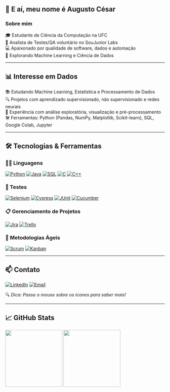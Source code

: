 ## 👋 E aí, meu nome é Augusto César

### Sobre mim

🎓 Estudante de Ciência da Computação na UFC  
🧪 Analista de Testes/QA voluntário no SouJunior Labs  
💻 Apaixonado por qualidade de software, dados e automação  
🚀 Explorando Machine Learning e Ciência de Dados

---

## 📊 Interesse em Dados

📚 Estudando Machine Learning, Estatística e Processamento de Dados  
🔍 Projetos com aprendizado supervisionado, não supervisionado e redes neurais  
🧠 Experiência com análise exploratória, visualização e pré-processamento  
🛠️ Ferramentas: Python (Pandas, NumPy, Matplotlib, Scikit-learn), SQL, Google Colab, Jupyter

---

## 🛠️ Tecnologias & Ferramentas

### 👨‍💻 Linguagens
[![Python](https://img.shields.io/badge/-Python-3776AB?style=flat-square&logo=python&logoColor=white)]()
[![Java](https://img.shields.io/badge/-Java-007396?style=flat-square&logo=java&logoColor=white)]()
[![SQL](https://img.shields.io/badge/-SQL-4479A1?style=flat-square&logo=mysql&logoColor=white)]()
[![C](https://img.shields.io/badge/-C-00599C?style=flat-square&logo=c&logoColor=white)]()
[![C++](https://img.shields.io/badge/-C++-00599C?style=flat-square&logo=c%2B%2B&logoColor=white)]()

### 🧪 Testes
[![Selenium](https://img.shields.io/badge/-Selenium-43B02A?style=flat-square&logo=selenium&logoColor=white)]()
[![Cypress](https://img.shields.io/badge/-Cypress-17202C?style=flat-square&logo=cypress&logoColor=white)]()
[![JUnit](https://img.shields.io/badge/-JUnit-25A162?style=flat-square&logo=java&logoColor=white)]()
[![Cucumber](https://img.shields.io/badge/-Cucumber-23D96C?style=flat-square&logo=cucumber&logoColor=white)]()

### 📋 Gerenciamento de Projetos
[![Jira](https://img.shields.io/badge/-Jira-0052CC?style=flat-square&logo=jira&logoColor=white)]()
[![Trello](https://img.shields.io/badge/-Trello-0052CC?style=flat-square&logo=trello&logoColor=white)]()

### 📌 Metodologias Ágeis
[![Scrum](https://img.shields.io/badge/-Scrum-6DB33F?style=flat-square&logo=agile&logoColor=white)]()
[![Kanban](https://img.shields.io/badge/-Kanban-FF6F00?style=flat-square&logo=trello&logoColor=white)]()

---

## 📫 Contato

[![LinkedIn](https://img.shields.io/static/v1?message=augustces&label=&color=0A66C2&style=flat-square&logo=linkedin&logoColor=white)](https://www.linkedin.com/in/augustces/)
[![Email](https://img.shields.io/static/v1?message=augustocdeoliveira7@gmail.com&label=&color=red&style=flat-square&logo=gmail&logoColor=white)](mailto:augustocdeoliveira7@gmail.com)

🔍 *Dica: Passe o mouse sobre os ícones para saber mais!*

---

## 📈 GitHub Stats

<div>
  <img height="180px" src="https://github-readme-stats.vercel.app/api?username=augustces&show_icons=true&theme=radical" />
  <img height="180px" src="https://github-readme-stats.vercel.app/api/top-langs/?username=augustces&layout=compact&theme=radical" />
</div>
